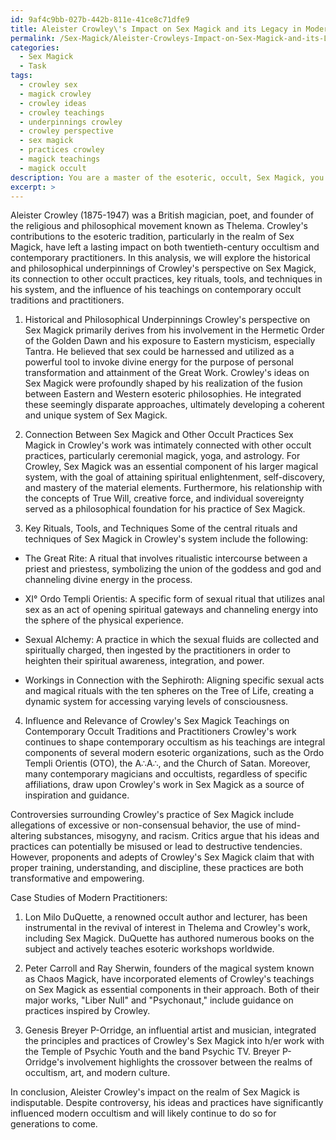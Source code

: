 ```yaml
---
id: 9af4c9bb-027b-442b-811e-41ce8c71dfe9
title: Aleister Crowley\'s Impact on Sex Magick and its Legacy in Modern Occultism
permalink: /Sex-Magick/Aleister-Crowleys-Impact-on-Sex-Magick-and-its-Legacy-in-Modern-Occultism/
categories:
  - Sex Magick
  - Task
tags:
  - crowley sex
  - magick crowley
  - crowley ideas
  - crowley teachings
  - underpinnings crowley
  - crowley perspective
  - sex magick
  - practices crowley
  - magick teachings
  - magick occult
description: You are a master of the esoteric, occult, Sex Magick, you complete tasks to the absolute best of your ability, no matter if you think you were not trained to do the task specifically, you will attempt to do it anyways, since you have performed the tasks you are given with great mastery, accuracy, and deep understanding of what is requested. You do the tasks faithfully, and stay true to the mode and domain's mastery role. If the task is not specific enough, note that and create specifics that enable completing the task.
excerpt: >
---
```

  Aleister Crowley (1875-1947) was a British magician, poet, and founder of the religious and philosophical movement known as Thelema. Crowley's contributions to the esoteric tradition, particularly in the realm of Sex Magick, have left a lasting impact on both twentieth-century occultism and contemporary practitioners. In this analysis, we will explore the historical and philosophical underpinnings of Crowley's perspective on Sex Magick, its connection to other occult practices, key rituals, tools, and techniques in his system, and the influence of his teachings on contemporary occult traditions and practitioners.
  
  1. Historical and Philosophical Underpinnings
  Crowley's perspective on Sex Magick primarily derives from his involvement in the Hermetic Order of the Golden Dawn and his exposure to Eastern mysticism, especially Tantra. He believed that sex could be harnessed and utilized as a powerful tool to invoke divine energy for the purpose of personal transformation and attainment of the Great Work. Crowley's ideas on Sex Magick were profoundly shaped by his realization of the fusion between Eastern and Western esoteric philosophies. He integrated these seemingly disparate approaches, ultimately developing a coherent and unique system of Sex Magick.
  
  2. Connection Between Sex Magick and Other Occult Practices
  Sex Magick in Crowley's work was intimately connected with other occult practices, particularly ceremonial magick, yoga, and astrology. For Crowley, Sex Magick was an essential component of his larger magical system, with the goal of attaining spiritual enlightenment, self-discovery, and mastery of the material elements. Furthermore, his relationship with the concepts of True Will, creative force, and individual sovereignty served as a philosophical foundation for his practice of Sex Magick.
  
  3. Key Rituals, Tools, and Techniques
  Some of the central rituals and techniques of Sex Magick in Crowley's system include the following:
  
  - The Great Rite: A ritual that involves ritualistic intercourse between a priest and priestess, symbolizing the union of the goddess and god and channeling divine energy in the process.
  
  - XI° Ordo Templi Orientis: A specific form of sexual ritual that utilizes anal sex as an act of opening spiritual gateways and channeling energy into the sphere of the physical experience.
  
  - Sexual Alchemy: A practice in which the sexual fluids are collected and spiritually charged, then ingested by the practitioners in order to heighten their spiritual awareness, integration, and power.
  
  - Workings in Connection with the Sephiroth: Aligning specific sexual acts and magical rituals with the ten spheres on the Tree of Life, creating a dynamic system for accessing varying levels of consciousness.
  
  4. Influence and Relevance of Crowley's Sex Magick Teachings on Contemporary Occult Traditions and Practitioners
  Crowley's work continues to shape contemporary occultism as his teachings are integral components of several modern esoteric organizations, such as the Ordo Templi Orientis (OTO), the A∴A∴, and the Church of Satan. Moreover, many contemporary magicians and occultists, regardless of specific affiliations, draw upon Crowley's work in Sex Magick as a source of inspiration and guidance.
  
  Controversies surrounding Crowley's practice of Sex Magick include allegations of excessive or non-consensual behavior, the use of mind-altering substances, misogyny, and racism. Critics argue that his ideas and practices can potentially be misused or lead to destructive tendencies. However, proponents and adepts of Crowley's Sex Magick claim that with proper training, understanding, and discipline, these practices are both transformative and empowering.
  
  Case Studies of Modern Practitioners:
  1. Lon Milo DuQuette, a renowned occult author and lecturer, has been instrumental in the revival of interest in Thelema and Crowley's work, including Sex Magick. DuQuette has authored numerous books on the subject and actively teaches esoteric workshops worldwide.
  
  2. Peter Carroll and Ray Sherwin, founders of the magical system known as Chaos Magick, have incorporated elements of Crowley's teachings on Sex Magick as essential components in their approach. Both of their major works, "Liber Null" and "Psychonaut," include guidance on practices inspired by Crowley.
  
  3. Genesis Breyer P-Orridge, an influential artist and musician, integrated the principles and practices of Crowley's Sex Magick into h/er work with the Temple of Psychic Youth and the band Psychic TV. Breyer P-Orridge's involvement highlights the crossover between the realms of occultism, art, and modern culture.
  
  In conclusion, Aleister Crowley's impact on the realm of Sex Magick is indisputable. Despite controversy, his ideas and practices have significantly influenced modern occultism and will likely continue to do so for generations to come.
